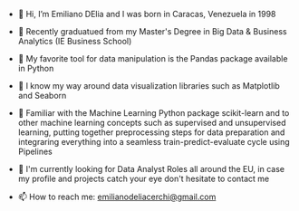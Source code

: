 - 👋 Hi, I’m Emiliano DElia and I was born in Caracas, Venezuela in 1998

- 👀 Recently graduatued from my Master's Degree in Big Data & Business Analytics (IE Business School)

- 🌱 My favorite tool for data manipulation is the Pandas package available in Python

- 🌱 I know my way around data visualization libraries such as Matplotlib and Seaborn

- 🌱 Familiar with the Machine Learning Python package scikit-learn and to other machine learning concepts such as supervised and unsupervised learning, putting together preprocessing steps for data preparation and integraring everything into a  seamless train-predict-evaluate cycle using Pipelines

- 🧠 I'm currently looking for Data Analyst Roles all around the EU, in case my profile and projects catch your eye don't hesitate to contact me

- 📫 How to reach me: emilianodeliacerchi@gmail.com

<!---
emilianodelia/emilianodelia is a ✨ special ✨ repository because its `README.md` (this file) appears on your GitHub profile.
You can click the Preview link to take a look at your changes.
--->
